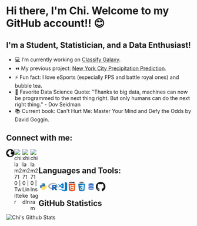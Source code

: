 # Hi there, I'm Chi. Welcome to my GitHub account!! 😊

## I'm a Student, Statistician, and a Data Enthusiast!

- 💻 I’m currently working on [Classify Galaxy](https://github.com/chilam27/Galaxy_Classification).
- ⏪ My previous project: [New York City Precipitation Prediction](https://github.com/chilam27/NYC_Precipitation_Prediction).
- ⚡ Fun fact: I love eSports (especially FPS and battle royal ones) and bubble tea.
- 💬 Favorite Data Science Quote: "Thanks to big data, machines can now be programmed to the next thing right. But only humans can do the next right thing." - Dov Seidman
- 📚 Current book: Can't Hurt Me: Master Your Mind and Defy the Odds by David Goggin.


## Connect with me:

[<img align="left" alt="codeSTACKr.com" width="22px" src="https://raw.githubusercontent.com/iconic/open-iconic/master/svg/globe.svg" />][website]
[<img align="left" alt="chilam2710 | Twitter" width="22px" src="https://cdn.jsdelivr.net/npm/simple-icons@v3/icons/twitter.svg" />][twitter]
[<img align="left" alt="xhilam2710 | LinkedIn" width="22px" src="https://cdn.jsdelivr.net/npm/simple-icons@v3/icons/linkedin.svg" />][linkedin]
[<img align="left" alt="chilam2710 | Instagram" width="22px" src="https://cdn.jsdelivr.net/npm/simple-icons@v3/icons/instagram.svg" />][instagram]

<br />

## Languages and Tools:

<img align="left" alt="Python" width="26px" src="https://raw.githubusercontent.com/github/explore/80688e429a7d4ef2fca1e82350fe8e3517d3494d/topics/python/python.png" />
<img align="left" alt="R" width="26px" src="https://raw.githubusercontent.com/github/explore/80688e429a7d4ef2fca1e82350fe8e3517d3494d/topics/r/r.png" />
<img align="left" alt="Visual Studio Code" width="26px" src="https://raw.githubusercontent.com/github/explore/80688e429a7d4ef2fca1e82350fe8e3517d3494d/topics/visual-studio-code/visual-studio-code.png" />
<img align="left" alt="HTML5" width="26px" src="https://raw.githubusercontent.com/github/explore/80688e429a7d4ef2fca1e82350fe8e3517d3494d/topics/html/html.png" />
<img align="left" alt="CSS3" width="26px" src="https://raw.githubusercontent.com/github/explore/80688e429a7d4ef2fca1e82350fe8e3517d3494d/topics/css/css.png" />
<img align="left" alt="SQL" width="26px" src="https://raw.githubusercontent.com/github/explore/80688e429a7d4ef2fca1e82350fe8e3517d3494d/topics/sql/sql.png" />
<img align="left" alt="GitHub" width="26px" src="https://raw.githubusercontent.com/github/explore/78df643247d429f6cc873026c0622819ad797942/topics/github/github.png" />

<br />

## GitHub Statistics

  <img align="left" alt="Chi's Github Stats" src="https://github-readme-stats.vercel.app/api?username=chilam27&show_icons=true&hide_border=true" />

[website]: https://chilam27.github.io/Chi_Portfolio/
[twitter]: https://twitter.com/ChiLam2710
[instagram]: https://www.instagram.com/dchi27/
[linkedin]: https://www.linkedin.com/in/chi-dao-lam-0263891a0/
